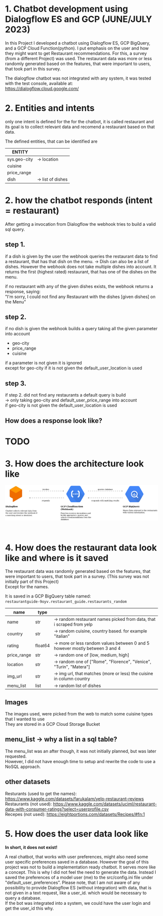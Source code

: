 # 1. Chatbot development using Dialogflow ES and GCP (JUNE/JULY 2023)

In this Project I developed a chatbot using Dialogflow ES, GCP BigQuery, and a GCP Cloud Function(python). 
I put emphasis on the user and how they might want to get Restaurant recommendations. 
For this, a survey (from a different Project) was used. 
The restaurant data was more or less randomly generated based on the features, 
that were important to users, that took part in this survey. 

The dialogflow chatbot was not integrated with any system, it was tested with the test console, available at: <br>
https://dialogflow.cloud.google.com/ 

# 2. Entities and intents 
only one intent is defined for the for the chatbot, it is called restaurant
and its goal is to collect relevant data and recomend a restaurant based on that data. 

The defined entities, that can be identified are 

|ENTITY       |                   |
|-------------|-------------------|
|sys.geo-city | -> location       |
|cuisine      |                   |
|price_range  |                   |
|dish         | -> list of dishes |

# 2. how the chatbot responds (intent = restaurant)

After getting a invocation from Dialogflow the webhook tries to build a valid sql query.

## step 1.

if a dish is given by the user 
the webhook queries the restaurant data to find a restaurant, that has that dish on the menu.
-> Dish can also be a list of dishes. However the webhook does not take multiple dishes into account. It returns the first (highest rated) restaurant, that has one of the dishes on the menu. 

if no restaurant with any of the given dishes exists, the webhook returns a response, saying: <br>
"I'm sorry, I could not find any Restaurant with the dishes [given dishes] on the Menu" <br>


## step 2.

if no dish is given 
the webhook builds a query taking all the given parameter into account <br>
- geo-city 
- price_range
- cuisine

if a parameter is not given it is ignored <br>
except for geo-city if it is not given the default_user_location is used <br>


## step 3. 

if step 2. did not find any restaurants a default query is build <br>
-> only taking geo-city and default_user_price_range into account <br>
if geo-city is not given the default_user_location is used <br>

## How does a response look like? 
# TODO

# 3. How does the architecture look like

![plot](architecture.png)

<br>

# 4. How does the restaurant data look like and where is it saved 

The restaurant data was randomly generated based on the features, 
that were important to users, that took part in a survey. (This survey was not initially part of this Project) <br>
Except for the names. <br>

It is saved in a GCP BigQuery table named: <br>
`restaurantguide-9oyv.restaurant_guide.restaurants_random`

| name        | type    |                                                                              |
|-------------|---------|------------------------------------------------------------------------------|
| name        | str     | -> random restaurant names picked from data, that i scraped from yelp        |
| country     | str     | -> random cuisine, country based. for example "italian"                      |
| rating      | float64 | -> more or less random values between 0 and 5 however mostly between 3 and 4 |
| price_range | str     | -> random one of [low, medium, high]                                         |
| location    | str     | -> random one of ["Rome", "Florence", "Venice", "Turin", "Matera"]           |
| img_url     | str     | -> img url, that matches (more or less) the cuisine in column country        |
| menu_list   | list    | -> random list of dishes                                                     |

## Images 

The images used, were picked from the web to match some cuisine types that I wanted to use <br>
They are stored in a GCP Cloud Storage Bucket <br>

## menu_list -> why a list in a sql table?

The menu_list was an after though, it was not initially planned, but was later requested. <br>
However, I did not have enough time to setup and rewrite the code to use a NoSQL approach. <br>

## other datasets 

Resturants (used to get the names): https://www.kaggle.com/datasets/farukalam/yelp-restaurant-reviews <br>
Restaurants (not used): https://www.kaggle.com/datasets/uciml/restaurant-data-with-consumer-ratings?select=userprofile.csv <br>
Recepes (not used): https://eightportions.com/datasets/Recipes/#fn:1 <br>

# 5. How does the user data look like 

<strong> In short, it does not exist! </strong>

A real chatbot, that works with user preferences, might also need some user specific preferences saved in a database.
However the goal of this project was not to build a implementation ready chatbot. It serves more like a concept. This is why I did not feel the need to generate the data. Instead I saved the preferences of a model user (me) to the src/config.ini file under "default_user_preferences". 
Please note, that I am not aware of any possibility to provide Dialogflow ES (without integration) with data, that is not given in a text request, like a user_id. which would be necessary to query a database.<br>
If the bot was integrated into a system, we could have the user login and get the user_id this why. <br>

